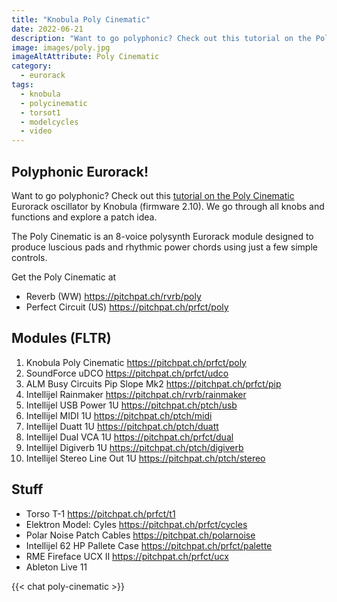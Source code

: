 ```yaml
---
title: "Knobula Poly Cinematic"
date: 2022-06-21
description: "Want to go polyphonic? Check out this tutorial on the Poly Cinematic Eurorack oscillator by Knobula (firmware 2.10). We go through all knobs and functions and explore a patch idea."
image: images/poly.jpg
imageAltAttribute: Poly Cinematic
category: 
  - eurorack
tags:
  - knobula
  - polycinematic
  - torsot1
  - modelcycles
  - video
---
```


## Polyphonic Eurorack!

Want to go polyphonic? Check out this [tutorial on the Poly Cinematic](https://youtu.be/-yj_nvt0ErI "Poly Cinematic on YouTube") Eurorack oscillator by Knobula (firmware 2.10). We go through all knobs and functions and explore a patch idea.

The Poly Cinematic is an 8-voice polysynth Eurorack module designed to produce luscious pads and rhythmic power chords using just a few simple controls.

Get the Poly Cinematic at
* Reverb (WW)
   https://pitchpat.ch/rvrb/poly
* Perfect Circuit (US)
   https://pitchpat.ch/prfct/poly


## Modules (FLTR) 

1. Knobula Poly Cinematic
    https://pitchpat.ch/prfct/poly
2. SoundForce uDCO
    https://pitchpat.ch/prfct/udco
3. ALM Busy Circuits Pip Slope Mk2
    https://pitchpat.ch/prfct/pip
4. Intellijel Rainmaker
    https://pitchpat.ch/rvrb/rainmaker
5. Intellijel USB Power 1U
    https://pitchpat.ch/ptch/usb
6. Intellijel MIDI 1U
    https://pitchpat.ch/ptch/midi
7. Intellijel Duatt 1U
    https://pitchpat.ch/ptch/duatt
8. Intellijel Dual VCA 1U
    https://pitchpat.ch/prfct/dual
9. Intellijel Digiverb 1U
    https://pitchpat.ch/ptch/digiverb
10. Intellijel Stereo Line Out 1U
      https://pitchpat.ch/ptch/stereo

## Stuff

* Torso T-1
   https://pitchpat.ch/prfct/t1
* Elektron Model: Cyles
   https://pitchpat.ch/prfct/cycles
* Polar Noise Patch Cables
   https://pitchpat.ch/polarnoise
* Intellijel 62 HP Pallete Case
   https://pitchpat.ch/prfct/palette
* RME Fireface UCX II
   https://pitchpat.ch/prfct/ucx
* Ableton Live 11

{{< chat poly-cinematic >}}
